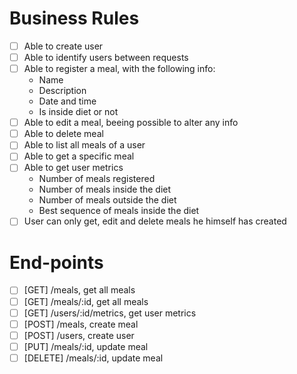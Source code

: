 # Business Rules

-   [ ] Able to create user
-   [ ] Able to identify users between requests
-   [ ] Able to register a meal, with the following info:
    -   Name
    -   Description
    -   Date and time
    -   Is inside diet or not
-   [ ] Able to edit a meal, beeing possible to alter any info
-   [ ] Able to delete meal
-   [ ] Able to list all meals of a user
-   [ ] Able to get a specific meal
-   [ ] Able to get user metrics
    -   Number of meals registered
    -   Number of meals inside the diet
    -   Number of meals outside the diet
    -   Best sequence of meals inside the diet
-   [ ] User can only get, edit and delete meals he himself has created

# End-points

-   [ ] [GET] /meals, get all meals
-   [ ] [GET] /meals/:id, get all meals
-   [ ] [GET] /users/:id/metrics, get user metrics
-   [ ] [POST] /meals, create meal
-   [ ] [POST] /users, create user
-   [ ] [PUT] /meals/:id, update meal
-   [ ] [DELETE] /meals/:id, update meal
